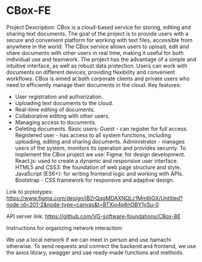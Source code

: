 # CBox-FE
Project Description: 
CBox is a cloud-based service for storing, editing and sharing text documents. The goal of the project is to provide users with a secure and convenient platform for working with text files, accessible from anywhere in the world. The CBox service allows users to upload, edit and share documents with other users in real time, making it useful for both individual use and teamwork. The project has the advantage of a simple and intuitive interface, as well as robust data protection. Users can work with documents on different devices, providing flexibility and convenient workflows. CBox is aimed at both corporate clients and private users who need to efficiently manage their documents in the cloud. 
Key features: 
- User registration and authorization. 
- Uploading text documents to the cloud. 
- Real-time editing of documents. 
- Collaborative editing with other users. 
- Managing access to documents. 
- Deleting documents. 
Basic users: 
Guest - can register for full access. Registered user - has access to all system functions, including uploading, editing and sharing documents. Administrator - manages users of the system, monitors its operation and provides security.
To implement the CBox project we use:
Figma: for design development.
React.js: used to create a dynamic and responsive user interface.
HTML5 and CSS3: the foundation of web page structure and style.
JavaScript (ES6+): for writing frontend logic and working with APIs.
Bootstrap - CSS framework for responsive and adaptive design.

Link to prototypes:
https://www.figma.com/design/jBZrQqgMDAXNQLc1Mm6iGX/Untitled?node-id=201-2&node-type=canvas&t=BTXio4p6nOBY1ySu-0

API server link:
https://github.com/VG-software-foundations/CBox-BE

Instructions for organizing network interaction:

We use a local network if we can meet in person and use hamachi otherwise. To send requests and connect the backend and frontend, we use the axios library, swagger and use ready-made functions and methods.
